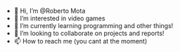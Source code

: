 - 👋 Hi, I’m @Roberto Mota
- 👀 I’m interested in video games
- 🌱 I’m currently learning programming and other things!
- 💞️ I’m looking to collaborate on projects and reports!
- 📫 How to reach me (you cant at the moment)

<!---
Roberto120188/Roberto120188 is a ✨ special ✨ repository because its `README.md` (this file) appears on your GitHub profile.
You can click the Preview link to take a look at your changes.
--->
